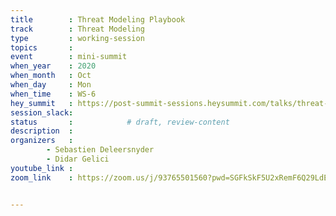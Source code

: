 ```yaml
---
title        : Threat Modeling Playbook
track        : Threat Modeling
type         : working-session
topics       :
event        : mini-summit
when_year    : 2020
when_month   : Oct
when_day     : Mon
when_time    : WS-6
hey_summit   : https://post-summit-sessions.heysummit.com/talks/threat-modeling-playbook-session-one/
session_slack:
status       :            # draft, review-content
description  :
organizers   : 
        - Sebastien Deleersnyder
        - Didar Gelici 
youtube_link : 
zoom_link    : https://zoom.us/j/93765501560?pwd=SGFkSkF5U2xRemF6Q29LdENZTTZsdz09


---
```

